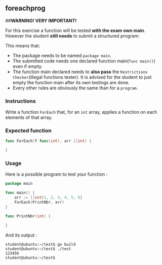 ## foreachprog

##**WARNING! VERY IMPORTANT!**

For this exercise a function will be tested **with the exam own main**. However the student **still needs** to submit a structured program:

This means that:

- The package needs to be named `package main`.
- The submitted code needs one declared function main(`func main()`) even if empty.
- The function main declared needs to **also pass** the `Restrictions Checker`(illegal functions tester). It is advised for the student to just empty the function main after its own testings are done.
- Every other rules are obviously the same than for a `program`.

### Instructions

Write a function `ForEach` that, for an `int` array, applies a function on each elements of that array.

### Expected function

```go
func ForEach(f func(int), arr []int) {

}
```

### Usage

Here is a possible program to test your function :

```go
package main

func main() {
	arr := []int{1, 2, 3, 4, 5, 6}
	ForEach(PrintNbr, arr)
}

func PrintNbr(int) {

}
```

And its output :

```console
student@ubuntu:~/test$ go build
student@ubuntu:~/test$ ./test
123456
student@ubuntu:~/test$
```
